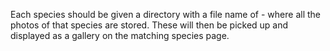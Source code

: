Each species should be given a directory with a file name of <genus>-<species> where all the photos of that species are stored. These will then be picked up and displayed as a gallery on the matching species page.
